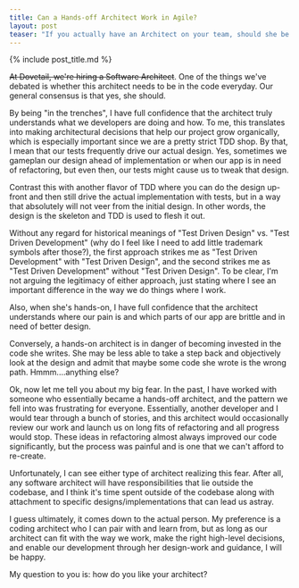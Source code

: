 ```yaml
---
title: Can a Hands-off Architect Work in Agile?
layout: post
teaser: "If you actually have an Architect on your team, should she be in the code developing or locked out of the codebase? Does the first cause her to be too close to the implementation to make the right architectural decisions?"
---
```

{% include post_title.md %}

<p><span style="text-decoration: line-through;">At Dovetail, we're hiring a Software Architect</span>. One of the things we've debated is whether this architect needs to be in the code everyday. Our general consensus is that yes, she should.</p>

By being "in the trenches", I have full confidence that the architect truly understands what we developers are doing and how. To me, this translates into making architectural decisions that help our project grow organically, which is especially important since we are a pretty strict TDD shop. By that, I mean that our tests frequently drive our actual design. Yes, sometimes we gameplan our design ahead of implementation or when our app is in need of refactoring, but even then, our tests might cause us to tweak that design.

Contrast this with another flavor of TDD where you can do the design up-front and then still drive the actual implementation with tests, but in a way that absolutely will not veer from the initial design. In other words, the design is the skeleton and TDD is used to flesh it out.

Without any regard for historical meanings of "Test Driven Design" vs. "Test Driven Development" (why do I feel like I need to add little trademark symbols after those?), the first approach strikes me as "Test Driven Development" with "Test Driven Design", and the second strikes me as "Test Driven Development" without "Test Driven Design". To be clear, I'm not arguing the legitimacy of either approach, just stating where I see an important difference in the way we do things where I work.

Also, when she's hands-on, I have full confidence that the architect understands where our pain is and which parts of our app are brittle and in need of better design.

Conversely, a hands-on architect is in danger of becoming invested in the code she writes. She may be less able to take a step back and objectively look at the design and admit that maybe some code she wrote is the wrong path. Hmmm....anything else?

Ok, now let me tell you about my big fear. In the past, I have worked with someone who essentially became a hands-off architect, and the pattern we fell into was frustrating for everyone. Essentially, another developer and I would tear through a bunch of stories, and this architect would occasionally review our work and launch us on long fits of refactoring and all progress would stop. These ideas in refactoring almost always improved our code significantly, but the process was painful and is one that we can't afford to re-create.

Unfortunately, I can see either type of architect realizing this fear. After all, any software architect will have responsibilities that lie outside the codebase, and I think it's time spent outside of the codebase along with attachment to specific designs/implementations that can lead us astray.

I guess ultimately, it comes down to the actual person. My preference is a coding architect who I can pair with and learn from, but as long as our architect can fit with the way we work, make the right high-level decisions, and enable our development through her design-work and guidance, I will be happy.

My question to you is: how do you like your architect?